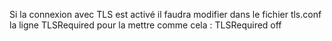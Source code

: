 Si la connexion avec TLS est activé il faudra modifier dans le fichier tls.conf la ligne TLSRequired pour la mettre comme cela : TLSRequired off

